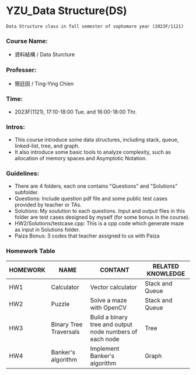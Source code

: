 # YZU_Data Structure(DS)
```
Data Structure class in fall semester of sophomore year (2023F/1121)
```

### Course Name:
- 資料結構 / Data Sturcture

### Professer:
- 簡廷因 / Ting-Ying Chien

### Time:
- 2023F(1121), 17:10-18:00 Tue. and 16:00-18:00 Thr.

### Intros:
- This course introduce some data structures, including stack, queue, linked-list, tree, and graph.
- It also introduce some basic tools to analyze complexity, such as allocation of memory spaces and Asymptotic Notation.

### Guidelines:
- There are 4 folders, each one contains "Questions" and "Solutions" subfolder.
- Questions: Include question pdf file and some public test cases provided by teacher or TAs.
- Solutions: My soulution to each questions. Input and output files in this folder are test cases designed by myself (for some bonus in the course).
- HW2/Solutions/testcase.cpp: This is a cpp code which generate maze as input in Solutions folder.
- Paiza Bonus: 3 codes that teacher assigned to us with Paiza

### Homework Table
| HOMEWORK | NAME | CONTANT | RELATED KNOWLEDGE |
|--|--|--|--|
|HW1|Calculator|Vector calculator|Stack and Queue|
|HW2|Puzzle|Solve a maze with OpenCV|Stack and Queue|
|HW3|Binary Tree Traversals|Bulid a binary tree and output node numbers of each node|Tree|
|HW4|Banker's algorithm|Implement Banker's algorithm|Graph|
